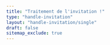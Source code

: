 ```yaml
---
title: "Traitement de l'invitation !"
type: "handle-invitation"
layout: "handle-invitation/single"
draft: false
sitemap_exclude: true
---
```

